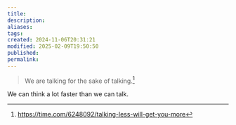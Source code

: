 ```yaml
---
title: 
description: 
aliases: 
tags: 
created: 2024-11-06T20:31:21
modified: 2025-02-09T19:50:50
published: 
permalink: 
---
```


> We are talking for the sake of talking.[^thing]


We can think a lot faster than we can talk.



[^thing]: https://time.com/6248092/talking-less-will-get-you-more

[^thing2]: https://www.gsb.stanford.edu/insights/talk-less-say-more-how-kick-habit-over-talking
